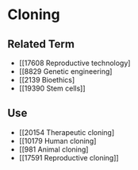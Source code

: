 # Cloning  

## Related Term

- [[17608 Reproductive technology]
- [[8829 Genetic engineering]
- [[2139 Bioethics]
- [[19390 Stem cells]]  

## Use

- [[20154 Therapeutic cloning]
- [[10179 Human cloning]
- [[981 Animal cloning]
- [[17591 Reproductive cloning]]  

